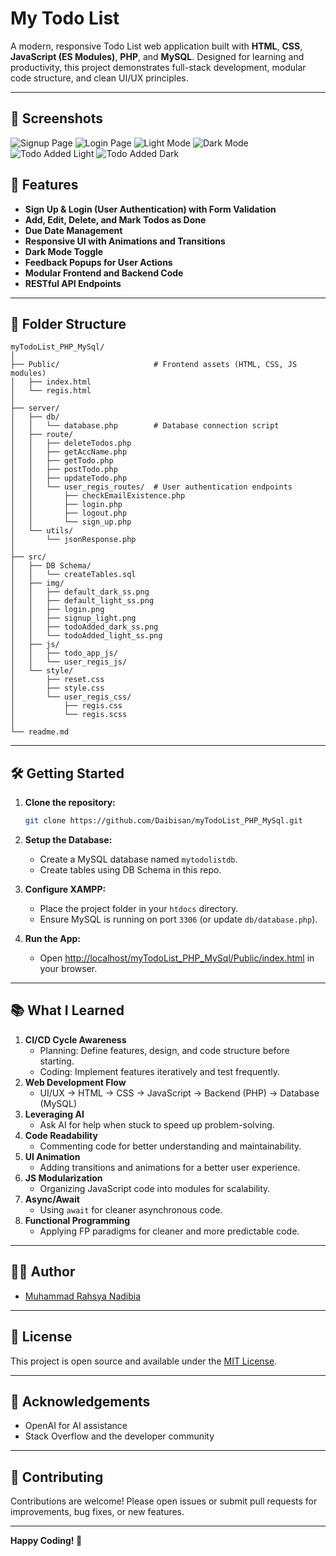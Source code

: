 # My Todo List

A modern, responsive Todo List web application built with **HTML**, **CSS**, **JavaScript (ES Modules)**, **PHP**, and **MySQL**. Designed for learning and productivity, this project demonstrates full-stack development, modular code structure, and clean UI/UX principles.

---

## 📸 Screenshots
![Signup Page](./src/img/signup_light.png.png)
![Login Page](./src/img/login.png)
![Light Mode](./src/img/default_light_ss.png)
![Dark Mode](./src/img/default_dark_ss.png)
![Todo Added Light](./src/img/todoAdded_light_ss.png)
![Todo Added Dark](./src/img/todoAdded_dark_ss.png)



## 🚀 Features

- **Sign Up & Login (User Authentication) with Form Validation**
- **Add, Edit, Delete, and Mark Todos as Done**
- **Due Date Management**
- **Responsive UI with Animations and Transitions**
- **Dark Mode Toggle**
- **Feedback Popups for User Actions**
- **Modular Frontend and Backend Code**
- **RESTful API Endpoints**

---

## 📁 Folder Structure

```
myTodoList_PHP_MySql/
│
├── Public/                     # Frontend assets (HTML, CSS, JS modules)
│   ├── index.html
│   └── regis.html
│
├── server/
│   ├── db/
│   │   └── database.php        # Database connection script
│   ├── route/
│   │   ├── deleteTodos.php
│   │   ├── getAccName.php
│   │   ├── getTodo.php
│   │   ├── postTodo.php
│   │   ├── updateTodo.php
│   │   └── user_regis_routes/  # User authentication endpoints
│   │       ├── checkEmailExistence.php
│   │       ├── login.php
│   │       ├── logout.php
│   │       └── sign_up.php
│   └── utils/
│       └── jsonResponse.php
│
├── src/
│   ├── DB Schema/
│   │   └── createTables.sql
│   ├── img/
│   │   ├── default_dark_ss.png
│   │   ├── default_light_ss.png
│   │   ├── login.png
│   │   ├── signup_light.png
│   │   ├── todoAdded_dark_ss.png
│   │   └── todoAdded_light_ss.png
│   ├── js/
│   │   ├── todo_app_js/
│   │   └── user_regis_js/
│   └── style/
│       ├── reset.css
│       ├── style.css
│       └── user_regis_css/
│           ├── regis.css
│           └── regis.scss
│
└── readme.md
```

---

## 🛠️ Getting Started

1. **Clone the repository:**
   ```sh
   git clone https://github.com/Daibisan/myTodoList_PHP_MySql.git
   ```

2. **Setup the Database:**
   - Create a MySQL database named `mytodolistdb`.
   - Create tables using DB Schema in this repo.

3. **Configure XAMPP:**
   - Place the project folder in your `htdocs` directory.
   - Ensure MySQL is running on port `3306` (or update `db/database.php`).

4. **Run the App:**
   - Open [http://localhost/myTodoList_PHP_MySql/Public/index.html](http://localhost/myTodoList_PHP_MySql/Public/index.html) in your browser.

---

## 📚 What I Learned

1. **CI/CD Cycle Awareness**
    - Planning: Define features, design, and code structure before starting.
    - Coding: Implement features iteratively and test frequently.
2. **Web Development Flow**
    - UI/UX → HTML → CSS → JavaScript → Backend (PHP) → Database (MySQL)
3. **Leveraging AI**
    - Ask AI for help when stuck to speed up problem-solving.
4. **Code Readability**
    - Commenting code for better understanding and maintainability.
5. **UI Animation**
    - Adding transitions and animations for a better user experience.
6. **JS Modularization**
    - Organizing JavaScript code into modules for scalability.
7. **Async/Await**
    - Using `await` for cleaner asynchronous code.
8. **Functional Programming**
    - Applying FP paradigms for cleaner and more predictable code.

---

## 🧑‍💻 Author

- [Muhammad Rahsya Nadibia](https://github.com/Daibisan)

---

## 📄 License

This project is open source and available under the [MIT License](LICENSE).

---

## 🙏 Acknowledgements

- OpenAI for AI assistance
- Stack Overflow and the developer community

---

## 🤝 Contributing

Contributions are welcome! Please open issues or submit pull requests for improvements, bug fixes, or new features.

---


**Happy Coding! 🚀**
